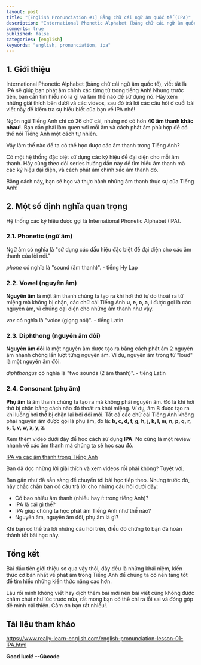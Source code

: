 ```yaml
---
layout: post
title: "[English Pronunciation #1] Bảng chữ cái ngữ âm quốc tế (IPA)"
description: "International Phonetic Alphabet (bảng chữ cái ngữ âm quốc tế), viết tắt là IPA sẽ giúp bạn phát âm chính xác từng từ trong tiếng Anh! Nhưng trước tiên, bạn cần tìm hiểu nó là gì..."
comments: true
published: false
categories: [english]
keywords: "english, pronunciation, ipa"
---
```


## 1. Giới thiệu
International Phonetic Alphabet (bảng chữ cái ngữ âm quốc tế), viết tắt là IPA sẽ giúp bạn phát âm chính xác từng từ trong tiếng Anh! Nhưng trước tiên, bạn cần tìm hiểu nó là gì và làm thế nào để sử dụng nó. Hãy xem những giải thích bên dưới và các videos, sau đó trả lời các câu hỏi ở cuối bài viết này để kiểm tra sự hiểu biết của bạn về IPA nhé!

Ngôn ngữ Tiếng Anh chỉ có 26 chữ cái, nhưng nó có hơn **40 âm thanh khác nhau!**. Bạn cần phải làm quen với mỗi âm và cách phát âm phù hợp để có thể nói Tiếng Anh một cách tự nhiên.

Vậy làm thế nào để ta có thể học được các âm thanh trong Tiếng Anh?

Có một hệ thống đặc biệt sử dụng các ký hiệu để đại diện cho mỗi âm thanh. Hãy cùng theo dõi series hướng dẫn này để tìm hiểu âm thanh mà các ký hiệu đại diện, và cách phát âm chính xác âm thanh đó.

Bằng cách này, bạn sẽ học và thực hành những âm thanh thực sự của Tiếng Anh! 

## 2. Một số định nghĩa quan trọng
Hệ thống các ký hiệu được gọi là International Phonetic Alphabet (IPA).

### 2.1. Phonetic (ngữ âm)
Ngữ âm có nghĩa là "sử dụng các dấu hiệu đặc biệt để đại diện cho các âm thanh của lời nói."

*phone* có nghĩa là "sound (âm thanh)". - tiếng Hy Lạp

### 2.2. Vowel (nguyên âm)
**Nguyên âm** là một âm thanh chúng ta tạo ra khi hơi thở tự do thoát ra từ miệng mà không bị chặn, các chữ cái Tiếng Anh **u, e, o, a, i** được gọi là các nguyên âm, vì chúng đại diện cho những âm thanh như vậy.

*vox*  có nghĩa là "voice (giọng nói)". - tiếng Latin

### 2.3. Diphthong (nguyên âm đôi)
**Nguyên âm đôi** là một nguyên âm được tạo ra bằng cách phát âm 2 nguyên âm nhanh chóng lần lượt từng nguyên âm. Ví dụ, nguyên âm trong từ "loud" là một nguyên âm đôi.

*diphthongus* có nghĩa là "two sounds (2 âm thanh)". - tiếng Latin

### 2.4. Consonant (phụ âm)
**Phụ âm** là âm thanh chúng ta tạo ra mà không phải nguyên âm. Đó là khi hơi thở bị chặn bằng cách nào đó thoát ra khỏi miệng. Ví dụ, âm B được tạo ra khi luồng hơi thở bị chặn lại bởi đôi môi. Tất cả các chữ cái Tiếng Anh không phải nguyên âm được gọi là phụ âm, đó là: **b, c, d, f, g, h, j, k, l, m, n, p, q, r, s, t, v, w, x, y, z**.

Xem thêm video dưới đây để học cách sử dụng **IPA**. Nó cũng là một review nhanh về các âm thanh mà chúng ta sẽ học sau đó.

[IPA và các âm thanh trong Tiếng Anh](https://www.youtube.com/watch?v=cJG0uErf8WY)

Bạn đã đọc những lời giải thích và xem videos rồi phải không? Tuyệt vời.

Bạn gần như đã sẵn sàng để chuyển tới bài học tiếp theo. Nhưng trước đó, hãy chắc chắn bạn có câu trả lời cho những câu hỏi dưới đây:

* Có bao nhiêu âm thanh (nhiều hay ít trong tiếng Anh)?
* IPA là cái gì thế?
* IPA giúp chúng ta học phát âm Tiếng Anh như thế nào?
* Nguyên âm, nguyên âm đôi, phụ âm là gì?

Khi bạn có thể trả lời những câu hỏi trên, điều đó chứng tỏ bạn đã hoàn thành tốt bài học này.

## Tổng kết
Bài đầu tiên giới thiệu sơ qua vậy thôi, đây đều là những khái niệm, kiến thức cơ bản nhất về phát âm trong Tiếng Anh để chúng ta có nền tảng tốt để tìm hiểu những kiến thức nâng cao hơn. 

Lâu rồi mình không viết hay dịch thêm bài mới nên bài viết cũng không được chăm chút như lúc trước nữa, rất mong bạn có thể chỉ ra lỗi sai và đóng góp để mình cải thiện. Cảm ơn bạn rất nhiều!.

## Tài liệu tham khảo
https://www.really-learn-english.com/english-pronunciation-lesson-01-IPA.html

**Good luck! --Gàcode**
